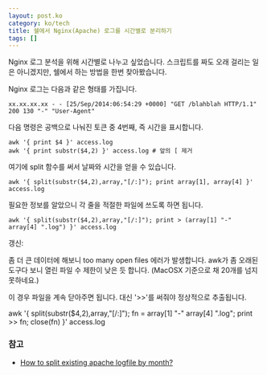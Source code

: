 ```yaml
---
layout: post.ko
category: ko/tech
title: 쉘에서 Nginx(Apache) 로그를 시간별로 분리하기
tags: []
---
```


Nginx 로그 분석을 위해 시간별로 나누고 싶었습니다.
스크립트를 짜도 오래 걸리는 일은 아니겠지만, 쉘에서 하는 방법을 한번 찾아봤습니다.

Nginx 로그는 다음과 같은 형태를 가집니다.

```
xx.xx.xx.xx - - [25/Sep/2014:06:54:29 +0000] "GET /blahblah HTTP/1.1" 200 130 "-" "User-Agent"
```

다음 명령은 공백으로 나눠진 토큰 중 4번째, 즉 시간을 표시합니다.

```
awk '{ print $4 }' access.log
awk '{ print substr($4,2) }' access.log # 앞의 [ 제거
```

여기에 split 함수를 써서 날짜와 시간을 얻을 수 있습니다.

```
awk '{ split(substr($4,2),array,"[/:]"); print array[1], array[4] }' access.log
```

필요한 정보를 알았으니 각 줄을 적절한 파일에 쓰도록 하면 됩니다.

```
awk '{ split(substr($4,2),array,"[/:]"); print > (array[1] "-" array[4] ".log") }' access.log
```

갱신:

좀 더 큰 데이터에 해보니 too many open files 에러가 발생합니다.
awk가 좀 오래된 도구다 보니 열린 파일 수 제한이 낮은 듯 합니다. (MacOSX 기준으로 채 20개를 넘지 못하네요.)

이 경우 파일을 계속 닫아주면 됩니다. 대신 '>>'를 써줘야 정상적으로 추출됩니다.

awk '{ split(substr($4,2),array,"[/:]"); fn = array[1] "-" array[4] ".log"; print >> fn; close(fn) }' access.log

### 참고
* [How to split existing apache logfile by month?](http://stackoverflow.com/questions/11713978/how-to-split-existing-apache-logfile-by-month/11714105#11714105)
